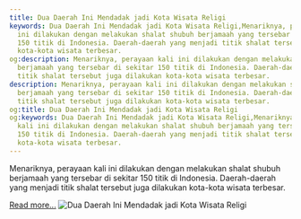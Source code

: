 ```yaml
---
title: Dua Daerah Ini Mendadak jadi Kota Wisata Religi
keywords: Dua Daerah Ini Mendadak jadi Kota Wisata Religi,Menariknya, perayaan kali
  ini dilakukan dengan melakukan shalat shubuh berjamaah yang tersebar di sekitar
  150 titik di Indonesia. Daerah-daerah yang menjadi titik shalat tersebut juga dilakukan
  kota-kota wisata terbesar.
og:description: Menariknya, perayaan kali ini dilakukan dengan melakukan shalat shubuh
  berjamaah yang tersebar di sekitar 150 titik di Indonesia. Daerah-daerah yang menjadi
  titik shalat tersebut juga dilakukan kota-kota wisata terbesar.
description: Menariknya, perayaan kali ini dilakukan dengan melakukan shalat shubuh
  berjamaah yang tersebar di sekitar 150 titik di Indonesia. Daerah-daerah yang menjadi
  titik shalat tersebut juga dilakukan kota-kota wisata terbesar.
og:title: Dua Daerah Ini Mendadak jadi Kota Wisata Religi
og:keywords: Dua Daerah Ini Mendadak jadi Kota Wisata Religi,Menariknya, perayaan
  kali ini dilakukan dengan melakukan shalat shubuh berjamaah yang tersebar di sekitar
  150 titik di Indonesia. Daerah-daerah yang menjadi titik shalat tersebut juga dilakukan
  kota-kota wisata terbesar.
---
```


Menariknya, perayaan kali ini dilakukan dengan melakukan shalat shubuh berjamaah yang tersebar di sekitar 150 titik di Indonesia. Daerah-daerah yang menjadi titik shalat tersebut juga dilakukan kota-kota wisata terbesar.

[Read more...](https://www.sportourism.id/post/5945/dua-daerah-ini-mendadak-jadi-kota-wisata-religi "Dua Daerah Ini Mendadak jadi Kota Wisata Religi")
![Dua Daerah Ini Mendadak jadi Kota Wisata Religi](https://services.sportourism.id/fileload/sholat-subuh-berjamaahjpg-Xdap.jpg "Dua Daerah Ini Mendadak jadi Kota Wisata Religi")